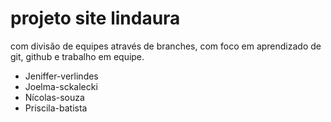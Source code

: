 # projeto site lindaura 

com divisão de equipes através de branches, com foco em aprendizado de git, github e trabalho em equipe.

- Jeniffer-verlindes
- Joelma-sckalecki
- Nícolas-souza
- Priscila-batista